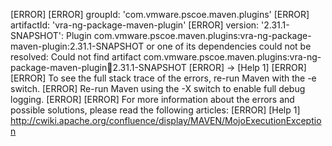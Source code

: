 [ERROR] 
[ERROR] groupId: 'com.vmware.pscoe.maven.plugins'
[ERROR] artifactId: 'vra-ng-package-maven-plugin'
[ERROR] version: '2.31.1-SNAPSHOT': Plugin com.vmware.pscoe.maven.plugins:vra-ng-package-maven-plugin:2.31.1-SNAPSHOT or one of its dependencies could not be resolved: Could not find artifact com.vmware.pscoe.maven.plugins:vra-ng-package-maven-plugin:jar:2.31.1-SNAPSHOT
[ERROR] -> [Help 1]
[ERROR] 
[ERROR] To see the full stack trace of the errors, re-run Maven with the -e switch.
[ERROR] Re-run Maven using the -X switch to enable full debug logging.
[ERROR] 
[ERROR] For more information about the errors and possible solutions, please read the following articles:
[ERROR] [Help 1] http://cwiki.apache.org/confluence/display/MAVEN/MojoExecutionException
